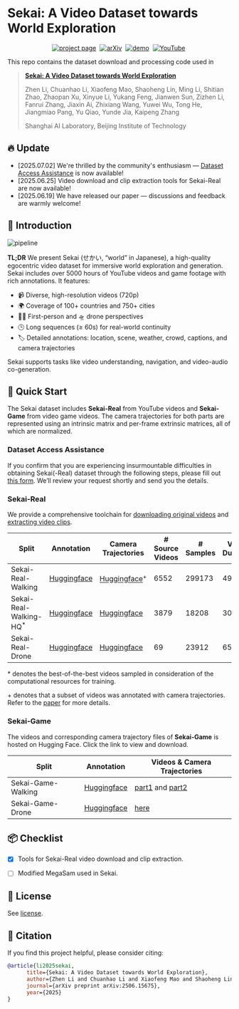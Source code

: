 # Sekai: A Video Dataset towards World Exploration


<div align="center">




[![project page](https://img.shields.io/badge/Project-Page-2ea44f)](https://lixsp11.github.io/sekai-project/)&nbsp;
[![arXiv](https://img.shields.io/badge/arXiv%20paper-2506.15675-b31b1b.svg)](https://arxiv.org/abs/2506.15675)&nbsp;
[![demo](https://img.shields.io/badge/%F0%9F%A4%97%20Hugging%20Face-Dataset-blue)](https://huggingface.co/datasets/Lixsp11/Sekai-Project)&nbsp;
[![YouTube](https://badges.aleen42.com/src/youtube.svg)](https://www.youtube.com/watch?v=5UQ0zAIZkSY)&nbsp;

</div>

This repo contains the dataset download and processing code used in

> [**Sekai: A Video Dataset towards World Exploration**](https://arxiv.org/abs/2506.15675)
>
> Zhen Li, Chuanhao Li, Xiaofeng Mao, Shaoheng Lin, Ming Li, Shitian Zhao, Zhaopan Xu,
> Xinyue Li, Yukang Feng, Jianwen Sun, Zizhen Li, Fanrui Zhang, Jiaxin Ai, Zhixiang Wang,
> Yuwei Wu, Tong He, Jiangmiao Pang, Yu Qiao, Yunde Jia, Kaipeng Zhang
>
> Shanghai AI Laboratory, Beijing Institute of Technology

## 🔥 Update

- [2025.07.02] We're thrilled by the community's enthusiasm — [Dataset Access Assistance](https://github.com/Lixsp11/sekai-codebase/tree/main?tab=readme-ov-file#-dataset-access-assistance) is now available!
- [2025.06.25] Video download and clip extraction tools for Sekai-Real are now available!
- [2025.06.19] We have released our paper — discussions and feedback are warmly welcome!

## 🧠 Introduction

![pipeline](https://cdn.jsdelivr.net/gh/Lixsp11/sekai-project@0.3.0/static/images/figure2-compressed.png)

**TL;DR** We present Sekai (せかい, “world” in Japanese), a high-quality egocentric video dataset for immersive world exploration and generation. Sekai includes over 5000 hours of YouTube videos and game footage with rich annotations. It features:  

- 📹 Diverse, high-resolution videos (720p)
- 🌍 Coverage of 100+ countries and 750+ cities
- 🚶‍♂️ First-person and 🛸 drone perspectives
- 🕒 Long sequences (≥ 60s) for real-world continuity
- 🏷️ Detailed annotations: location, scene, weather, crowd, captions, and camera trajectories

Sekai supports tasks like video understanding, navigation, and video-audio co-generation.

## 🚀 Quick Start

The Sekai dataset includes **Sekai-Real** from YouTube videos and **Sekai-Game** from video game videos. The camera trajectories for both parts are represented using an intrinsic matrix and per-frame extrinsic matrices, all of which are normalized.

### Dataset Access Assistance

If you confirm that you are experiencing insurmountable difficulties in obtaining Sekai(-Real) dataset through the following steps, please fill out [this form](https://docs.google.com/forms/d/e/1FAIpQLSd5GiQLL1vZQSo0fMDDINd2i_N0rga0a5008Td3lMw9ZimcUQ/viewform?usp=dialog). We’ll review your request shortly and send you the details.

### Sekai-Real

We provide a comprehensive toolchain for [downloading original videos](https://github.com/Lixsp11/sekai-codebase/tree/main/dataset_downloading) and [extracting video clips](https://github.com/Lixsp11/sekai-codebase/tree/main/clip_extracting).

| Split                             | Annotation                                                   | Camera Trajectories                                          | \# Source Videos | \# Samples | Video Duration | Storage Space |
| --------------------------------- | ------------------------------------------------------------ | ------------------------------------------------------------ | ---------------- | ---------- | -------------- | ------------- |
| Sekai-Real-Walking                | [Huggingface](https://huggingface.co/datasets/Lixsp11/Sekai-Project/blob/main/train/sekai-real-walking.csv) | [Huggingface](https://huggingface.co/datasets/Lixsp11/Sekai-Project/blob/main/sekai-real-walking-hq.zip)<sup>+</sup> | 6552             | 299173     | 4986h          | ~10TB         |
| Sekai-Real-Walking-HQ<sup>*</sup> | [Huggingface](https://huggingface.co/datasets/Lixsp11/Sekai-Project/blob/main/train/sekai-real-walking-hq.csv) | [Huggingface](https://huggingface.co/datasets/Lixsp11/Sekai-Project/blob/main/sekai-real-walking-hq.zip) | 3879             | 18208      | 304h           | ~600GB        |
| Sekai-Real-Drone                  | [Huggingface](https://huggingface.co/datasets/Lixsp11/Sekai-Project/blob/main/train/sekai-real-drone.csv) | [Huggingface](https://huggingface.co/datasets/Lixsp11/Sekai-Project/blob/main/sekai-real-drone.zip) | 69               | 23912      | 65h            | ~140GB        |

\* denotes the best-of-the-best videos sampled in consideration of the computational resources for training.

\+ denotes that a subset of videos was annotated with camera trajectories. Refer to the [paper](https://arxiv.org/abs/2506.15675) for more details.

### Sekai-Game

The videos and corresponding camera trajectory files of **Sekai-Game** is hosted on Hugging Face. Click the link to view and download.

| Split              | Annotation                                                   | Videos & Camera Trajectories                                 |
| ------------------ | ------------------------------------------------------------ | ------------------------------------------------------------ |
| Sekai-Game-Walking | [Huggingface](https://huggingface.co/datasets/Lixsp11/Sekai-Project/blob/main/train/sekai-game-walking.csv) | [part1](https://huggingface.co/datasets/Lixsp11/Sekai-Project/blob/main/sekai-game-walking.zip.part_aa) and [part2](https://huggingface.co/datasets/Lixsp11/Sekai-Project/blob/main/sekai-game-walking.zip.part_ab) |
| Sekai-Game-Drone   | [Huggingface](https://huggingface.co/datasets/Lixsp11/Sekai-Project/blob/main/train/sekai-game-drone.csv) | [here](https://huggingface.co/datasets/Lixsp11/Sekai-Project/blob/main/sekai-game-drone.zip) |

## 📦 Checklist

- [x] Tools for Sekai-Real video download and clip extraction.
- [ ] Modified MegaSam used in Sekai.


## 📄 License

See [license](https://github.com/Lixsp11/sekai-codebase/blob/main/LICENSE).

## 📖 Citation

If you find this project helpful, please consider citing:

```bibtex
@article{li2025sekai,
      title={Sekai: A Video Dataset towards World Exploration}, 
      author={Zhen Li and Chuanhao Li and Xiaofeng Mao and Shaoheng Lin and Ming Li and Shitian Zhao and Zhaopan Xu and Xinyue Li and Yukang Feng and Jianwen Sun and Zizhen Li and Fanrui Zhang and Jiaxin Ai and Zhixiang Wang and Yuwei Wu and Tong He and Jiangmiao Pang and Yu Qiao and Yunde Jia and Kaipeng Zhang},
      journal={arXiv preprint arXiv:2506.15675},
      year={2025}
}
```

